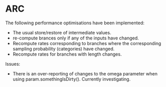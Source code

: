 # ARC

The following performance optimisations have been implemented:
* The usual store/restore of intermediate values.
* re-compute brances only if any of the inputs have changed.
* Recompute rates corresponding to branches where the corresponding sampling probability (categories) have changed.
* Recompute rates for branches with length changes.

Issues:
* There is an over-reporting of changes to the omega parameter when using param.somethingIsDirty(). Currently investigating.

